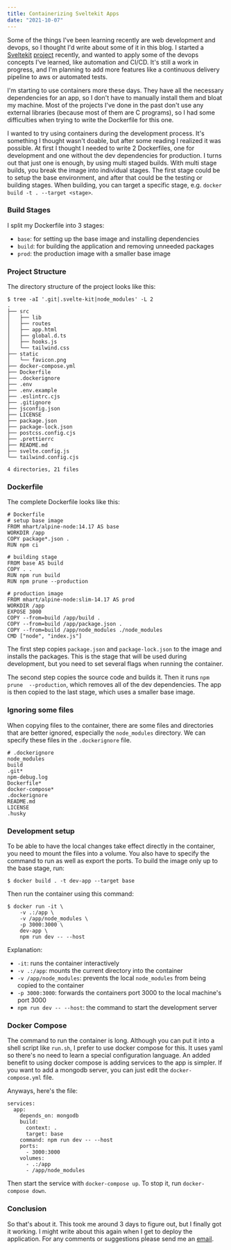 ```yaml
---
title: Containerizing Sveltekit Apps
date: "2021-10-07"
---
```


Some of the things I've been learning recently are web development and devops, 
so I thought I'd write about some of it in this blog. I started a 
[Sveltekit](https://kit.svelte.dev) [project](https://github.com/rmrt1n/goat) 
recently, and wanted to apply some of the devops concepts I've learned, like 
automation and CI/CD. It's still a work in progress, and I'm planning to add 
more features like a continuous delivery pipeline to aws or automated tests.

I'm starting to use containers more these days. They have all the necessary 
dependencies for an app, so I don't have to manually install them and bloat my 
machine. Most of the projects I've done in the past don't use any external 
libraries (because most of them are C programs), so I had some difficulties when 
trying to write the Dockerfile for this one.

I wanted to try using containers during the development process. It's something 
I thought wasn't doable, but after some reading I realized it was possible. At 
first I thought I needed to write 2 Dockerfiles, one for development and one 
without the dev dependencies for production. I turns out that just one is enough, 
by using multi staged builds. With multi stage builds, you break the image into 
individual stages. The first stage could be to setup the base environment, and 
after that could be the testing or building stages. When building, you can 
target a specific stage, e.g. `docker build -t . --target <stage>`.

### Build Stages

I split my Dockerfile into 3 stages:
- `base`: for setting up the base image and installing dependencies
- `build`: for building the application and removing unneeded packages
- `prod`: the production image with a smaller base image

### Project Structure
The directory structure of the project looks like this:
```sh-session
$ tree -aI '.git|.svelte-kit|node_modules' -L 2
.
├── src
│   ├── lib
│   ├── routes
│   ├── app.html
│   ├── global.d.ts
│   ├── hooks.js
│   └── tailwind.css
├── static
│   └── favicon.png
├── docker-compose.yml
├── Dockerfile
├── .dockerignore
├── .env
├── .env.example
├── .eslintrc.cjs
├── .gitignore
├── jsconfig.json
├── LICENSE
├── package.json
├── package-lock.json
├── postcss.config.cjs
├── .prettierrc
├── README.md
├── svelte.config.js
└── tailwind.config.cjs

4 directories, 21 files
```

### Dockerfile
The complete Dockerfile looks like this:
```docker
# Dockerfile
# setup base image
FROM mhart/alpine-node:14.17 AS base
WORKDIR /app
COPY package*.json .
RUN npm ci

# building stage
FROM base AS build
COPY . .
RUN npm run build
RUN npm prune --production

# production image
FROM mhart/alpine-node:slim-14.17 AS prod
WORKDIR /app
EXPOSE 3000
COPY --from=build /app/build .
COPY --from=build /app/package.json .
COPY --from=build /app/node_modules ./node_modules
CMD ["node", "index.js"]
```

The first step copies `package.json` and `package-lock.json` to the image and 
installs the packages. This is the stage that will be used during development, 
but you need to set several flags when running the container.

The second step copies the source code and builds it. Then it runs `npm prune 
--production`, which removes all of the dev dependencies. The app is then copied 
to the last stage, which uses a smaller base image.

### Ignoring some files
When copying files to the container, there are some files and directories that 
are better ignored, especially the `node_modules` directory. We can specify these 
files in the `.dockerignore` file.
```docker
# .dockerignore
node_modules
build
.git*
npm-debug.log
Dockerfile*
docker-compose*
.dockerignore
README.md
LICENSE
.husky
```

### Development setup
To be able to have the local changes take effect directly in the container, you 
need to mount the files into a volume. You also have to specify the command to 
run as well as export the ports. To build the image only up to the base stage, 
run:
```sh-session
$ docker build . -t dev-app --target base
```

Then run the container using this command:
```sh-session
$ docker run -it \
    -v .:/app \
    -v /app/node_modules \
    -p 3000:3000 \
    dev-app \
    npm run dev -- --host
```

Explanation:  
- `-it`: runs the container interactively
- `-v .:/app`: mounts the current directory into the container
- `-v /app/node_modules`: prevents the local `node_modules` from being copied to the container
- `-p 3000:3000`: forwards the containers port 3000 to the local machine's port 3000
- `npm run dev -- --host`: the command to start the development server

### Docker Compose
The command to run the container is long. Although you can put it into a shell 
script like `run.sh`, I prefer to use docker compose for this. It uses yaml so 
there's no need to learn a special configuration language. An added benefit to 
using docker compose is adding services to the app is simpler. If you want to 
add a mongodb server, you can just edit the `docker-compose.yml` file.

Anyways, here's the file:
```docker
services:
  app:
    depends_on: mongodb
    build:
      context: .
      target: base
    command: npm run dev -- --host
    ports:
      - 3000:3000
    volumes:
      - .:/app
      - /app/node_modules
```

Then start the service with `docker-compose up`. To stop it, run `docker-compose down`.

### Conclusion
So that's about it. This took me around 3 days to figure out, but I finally got 
it working. I might write about this again when I get to deploy the application. 
For any comments or suggestions please send me an [email](mailto:ryan.mrtinn@gmail.com).

